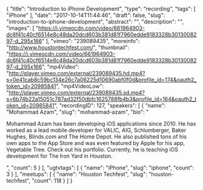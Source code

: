 {
  "title": "Introduction to iPhone Development",
  "type": "recording",
  "tags": [
    "iPhone"
  ],
  "date": "2017-10-14T11:44:46",
  "draft": false,
  "slug": "introduction-to-iphone-development",
  "abstract": "",
  "description": "",
  "images": [
    "https://i.vimeocdn.com/video/661964903-dc6f41c40cf6514e8c48da20dcd603b381d81f7960edde9183328b3013008297-d_295x166"
  ],
  "vimeo": "239089435",
  "moreinfo": "http://www.houstontechfest.com/",
  "thumbnail": "https://i.vimeocdn.com/video/661964903-dc6f41c40cf6514e8c48da20dcd603b381d81f7960edde9183328b3013008297-d_295x166",
  "mp4Video": "http://player.vimeo.com/external/239089435.hd.mp4?s=0e41cab8c59bc134e26c7a06225d10690abf0f0d&profile_id=174&oauth2_token_id=20985841",
  "mp4VideoLow": "http://player.vimeo.com/external/239089435.sd.mp4?s=6b74b22a15051c787ad32f50dbfc1625788fb4b3&profile_id=164&oauth2_token_id=20985841",
  "recordingID": 127,
  "speakers": [
    {
      "name": "Mohammad Azam",
      "slug": "mohammad-azam",
      "bio": "<p>Mohammad Azam has been developing iOS applications since 2010. He has worked as a lead mobile developer for VALIC, AIG, Schlumberger, Baker Hughes, Blinds.com and The Home Depot. He also published tons of his own apps to the App Store and was even featured by Apple for his app, Vegetable Tree. Check out his portfolio. Currently, he is teaching iOS development for The Iron Yard in Houston.</p>",
      "count": 5
    }
  ],
  "ugtvtags": [
    {
      "name": "iPhone",
      "slug": "iphone",
      "count": 3
    }
  ],
  "meetups": [
    {
      "name": "Houston Techfest",
      "slug": "houston-techfest",
      "count": 118
    }
  ]
}
